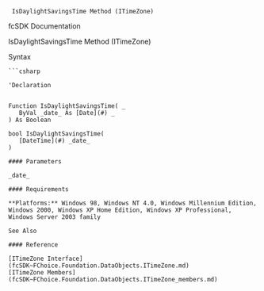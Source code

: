 ﻿     IsDaylightSavingsTime Method (ITimeZone)                                                   

fcSDK Documentation

IsDaylightSavingsTime Method (ITimeZone)

Syntax

```vbnet
```csharp

'Declaration
 

Function IsDaylightSavingsTime( _
   ByVal _date_ As [Date](#) _
) As Boolean

bool IsDaylightSavingsTime( 
   [DateTime](#) _date_
)

#### Parameters

_date_

#### Requirements

**Platforms:** Windows 98, Windows NT 4.0, Windows Millennium Edition, Windows 2000, Windows XP Home Edition, Windows XP Professional, Windows Server 2003 family

See Also

#### Reference

[ITimeZone Interface](fcSDK~FChoice.Foundation.DataObjects.ITimeZone.md)  
[ITimeZone Members](fcSDK~FChoice.Foundation.DataObjects.ITimeZone_members.md)